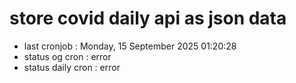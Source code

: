 # store covid daily api as json data

- last cronjob : Monday, 15 September 2025 01:20:28
- status og cron : error
- status daily cron : error
      
      